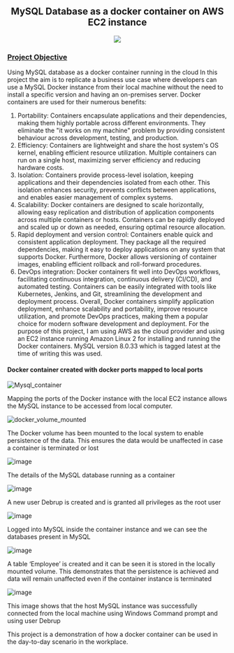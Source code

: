
<H2 align="center">MySQL Database as a docker container on AWS EC2 instance</H2>


<p align="center">
<img src="https://github.com/DataCounsel/docker_mysql/assets/71335870/29a5e836-cbb5-45fd-b57f-b04f92691cd4">
</p>

### <ins>Project Objective</ins>

Using MySQL database as a docker container running in the cloud
In this project the aim is to replicate a business use case where developers can use a MySQL Docker instance from their local machine without the need to install a specific version and having an on-premises server. Docker containers are used for their numerous benefits:
1. Portability: Containers encapsulate applications and their dependencies, making them highly portable across different environments. They eliminate the "it works on my machine" problem by providing consistent behaviour across development, testing, and production.
2. Efficiency: Containers are lightweight and share the host system's OS kernel, enabling efficient resource utilization. Multiple containers can run on a single host, maximizing server efficiency and reducing hardware costs.
3. Isolation: Containers provide process-level isolation, keeping applications and their dependencies isolated from each other. This isolation enhances security, prevents conflicts between applications, and enables easier management of complex systems.
4. Scalability: Docker containers are designed to scale horizontally, allowing easy replication and distribution of application components across multiple containers or hosts. Containers can be rapidly deployed and scaled up or down as needed, ensuring optimal resource allocation.
5. Rapid deployment and version control: Containers enable quick and consistent application deployment. They package all the required dependencies, making it easy to deploy applications on any system that supports Docker. Furthermore, Docker allows versioning of container images, enabling efficient rollback and roll-forward procedures.
6. DevOps integration: Docker containers fit well into DevOps workflows, facilitating continuous integration, continuous delivery (CI/CD), and automated testing. Containers can be easily integrated with tools like Kubernetes, Jenkins, and Git, streamlining the development and deployment process.
Overall, Docker containers simplify application deployment, enhance scalability and portability, improve resource utilization, and promote DevOps practices, making them a popular choice for modern software development and deployment. 
For the purpose of this project, I am using AWS as the cloud provider and using an EC2 instance running Amazon Linux 2 for installing and running the Docker containers. MySQL version 8.0.33 which is tagged latest at the time of writing this was used.


#### Docker container created with docker ports mapped to local ports 
![Mysql_container](https://github.com/DataCounsel/docker_mysql/assets/71335870/5d57c74b-b4d1-4b23-8fa8-07bba6ddc1d4)


Mapping the ports of the Docker instance with the local EC2 instance allows the MySQL instance to be accessed from local computer.  

![docker_volume_mounted](https://github.com/DataCounsel/docker_mysql/assets/71335870/1f300fac-125a-46e0-983b-2400904f6fc5)


The Docker volume has been mounted to the local system to enable persistence of the data. This ensures the data would be unaffected in case a container is terminated or lost

![image](https://github.com/DataCounsel/docker_mysql/assets/71335870/c8f0c000-6a90-411e-a78e-b89995997d30)

The details of the MySQL database running as a container 

![image](https://github.com/DataCounsel/docker_mysql/assets/71335870/0ce8e6d3-1e02-4c82-81c5-701f52aca52a)

A new user Debrup is created and is granted all privileges as the root user

![image](https://github.com/DataCounsel/docker_mysql/assets/71335870/f197044a-3f5a-4389-a6c1-cda6ed19fa55)

Logged into MySQL inside the container instance and we can see the databases present in MySQL

![image](https://github.com/DataCounsel/docker_mysql/assets/71335870/1a0a5af0-c046-4d65-8016-a2d955438fb6)

A table ‘Employee’ is created and it can be seen it is stored in the locally mounted volume. This demonstrates that the persistence is achieved and data will remain unaffected even if the container instance is terminated

![image](https://github.com/DataCounsel/docker_mysql/assets/71335870/ee03c4cd-2231-4add-85f3-3c8475bb78c3)

This image shows that the host MySQL instance was successfully connected from the local machine using Windows Command prompt and using user Debrup

This project is a demonstration of how a docker container can be used in the day-to-day scenario in the workplace.







